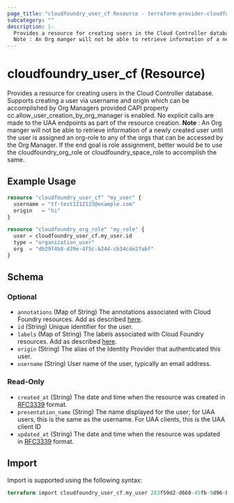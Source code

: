 ```yaml
---
page_title: "cloudfoundry_user_cf Resource - terraform-provider-cloudfoundry"
subcategory: ""
description: |-
  Provides a resource for creating users in the Cloud Controller database. Supports creating a user via username and origin which can be accomplished by Org Managers provided CAPI property cc.allow_user_creation_by_org_manager is enabled. No explicit calls are made to the UAA endpoints as part of the resource creation.
  Note : An Org manger will not be able to retrieve information of a newly created user until the user is assigned an org-role to any of the orgs that can be accessed by the Org Manager. If the end goal is role assignment, better would be to use the cloudfoundry_org_role or cloudfoundry_space_role to accomplish the same.
---
```


# cloudfoundry_user_cf (Resource)

Provides a resource for creating users in the Cloud Controller database. Supports creating a user via username and origin which can be accomplished by Org Managers provided CAPI property cc.allow_user_creation_by_org_manager is enabled. No explicit calls are made to the UAA endpoints as part of the resource creation.
		__Note__ : An Org manger will not be able to retrieve information of a newly created user until the user is assigned an org-role to any of the orgs that can be accessed by the Org Manager. If the end goal is role assignment, better would be to use the cloudfoundry_org_role or cloudfoundry_space_role to accomplish the same.

## Example Usage

```terraform
resource "cloudfoundry_user_cf" "my_user" {
  username = "tf-test1212123@example.com"
  origin   = "hi"
}

resource "cloudfoundry_org_role" "my_role" {
  user = cloudfoundry_user_cf.my_user.id
  type = "organization_user"
  org  = "db29f4b8-d39e-4f5c-b24d-cb34cde27abf"
}
```

<!-- schema generated by tfplugindocs -->
## Schema

### Optional

- `annotations` (Map of String) The annotations associated with Cloud Foundry resources. Add as described [here](https://docs.cloudfoundry.org/adminguide/metadata.html#-view-metadata-for-an-object).
- `id` (String) Unique identifier for the user.
- `labels` (Map of String) The labels associated with Cloud Foundry resources. Add as described [here](https://docs.cloudfoundry.org/adminguide/metadata.html#-view-metadata-for-an-object).
- `origin` (String) The alias of the Identity Provider that authenticated this user.
- `username` (String) User name of the user, typically an email address.

### Read-Only

- `created_at` (String) The date and time when the resource was created in [RFC3339](https://www.ietf.org/rfc/rfc3339.txt) format.
- `presentation_name` (String) The name displayed for the user; for UAA users, this is the same as the username. For UAA clients, this is the UAA client ID
- `updated_at` (String) The date and time when the resource was updated in [RFC3339](https://www.ietf.org/rfc/rfc3339.txt) format.

## Import

Import is supported using the following syntax:

```terraform
terraform import cloudfoundry_user_cf.my_user 283f59d2-d660-45fb-9d96-b3e1aa92cfc7
```